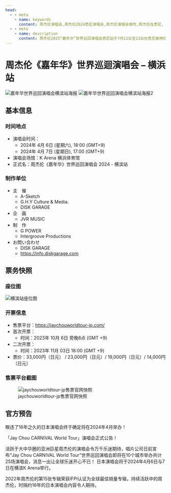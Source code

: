 ```yaml
---
head:
  - - meta
    - name: keywords
      content: 周杰伦演唱会,周杰伦2024悉尼演唱会,周杰伦演唱会城市,周杰伦在悉尼, 嘉年华演唱会悉尼制作团队名单, 2025悉尼演唱会
  - - meta
    - name: description
      content: 周杰伦2025“嘉年华”世界巡回演唱会悉尼站于7月11日至13日在悉尼奥林匹克体育中心-白鹭体育场举行。了解演出时间、票务信息、主办方详情及官方最新公告。
---
```


# 周杰伦《嘉年华》世界巡迴演唱会 – 横浜站

![嘉年华世界巡回演唱会横滨站海报](//public.jaychou.wiki/show/concert/2019carnival/2024Yokohama/Japan.jpg/yss+sy "嘉年华世界巡回演唱会-横滨站官方海报" )
![嘉年华世界巡回演唱会横滨站海报2](//public.jaychou.wiki/show/concert/2019carnival/2024Yokohama/mv_pc.jpg/yss+sy "嘉年华世界巡回演唱会-横滨站官方海报（网页背景图" )


## 基本信息

### 时间地点
- 演唱会时间：
    - 2024年 4月 6日 (星期六), 18:00 (GMT+9)
    - 2024年 4月 7日 (星期日), 17:00 (GMT+9)
- 演唱会场馆：K Arena 横浜体育馆
- 正式名：周杰伦《嘉年华》世界巡回演唱会 2024 - 横滨站

### 制作单位

- 主　催
    - A-Sketch
    - G.H.Y Culture & Media.
    - DISK GARAGE
- 企　画
    - JVR MUSIC
- 制　作
    - G POWER
    - Intergroove Productions
- お問い合わせ
    - DISK GARAGE
    - https://info.diskgarage.com


## 票务快照
### 座位图
![横滨站座位图](https://public.jaychou.wiki/show/concert/2019carnival/2024Yokohama/k_arena.jpg/yss+sy "横滨站座位分布图")

### 开票信息
- 售票平台：https://jaychouworldtour-jp.com/
- 首次开票：
    - 时间：2023年 10月 6日 旁晚6点 (GMT +9)
- 二次开票：
    - 时间：2023年 11月 03日 18:00 (GMT +9)
- 票价：33,000円（日元） / 23,000円（日元）/ 19,000円（日元）/ 14,000円（日元）

### 售票平台截图
<div class="image-scroll-container">
  <div class="image-scroll-wrapper">
    <div class="image-scroll-content">
      <figure>
        <img src="//public.jaychou.wiki/show/concert/2019carnival/2024Yokohama/售票官网快照.jpeg/yss+sy" alt="jaychouworldtour-jp售票官网快照" />
        <figcaption>jaychouworldtour-jp售票官网快照</figcaption>
      </figure>
    </div>
  </div>
</div>

## 官方预告
睽违了16年之久的日本演唱会终于确定将在2024年4月举办！

「Jay Chou CARNIVAL World Tour」演唱会正式公告！

活跃于大中华圈的亚洲巨星周杰伦的演唱会令万千乐迷期待，唱片公司日前宣布“Jay Chou CARNIVAL World Tour”世界巡回演唱会即将在10个城市举办共计25场演唱会，消息一出让全球乐迷开心不已！
日本演唱会将于2024年4月6日与7日在横滨K Arena举行。 

2022年周杰伦的第15张专辑荣获IFPI认证为全球最佳销量专辑，持续活跃中的周杰伦，时隔约16年的日本演唱会内容令人期待。

